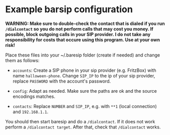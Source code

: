 # Example barsip configuration

**WARNING: Make sure to double-check the contact that is dialed if you run
`/dialcontact` so you do not perform calls that may cost you money. If
possible, block outgoing calls in your SIP provider. I do not take any
responsibility for costs that occure using this program. Use at your own risk!**

Place these files into your ~/.baresip folder (create if needed) and change
them as follows:

* `accounts`: Create a SIP phone in your sip provider (e.g. FritzBox) with name
  `halloween-phone`. Change `SIP_IP` to the ip of your sip provider, replace
  `PASSWORD` with the account's password.

* `config`: Adapt as needed. Make sure the paths are ok and the source
  encodings matches. 

* `contacts`: Replace `NUMBER` and `SIP_IP`, e.g. with `**1` (local connection)
  and `192.168.1.1`.

You should then start baresip and do a `/dialcontact`. If it does not work
perform a `/dialcontact target`. After that, check that `/dialcontact` works. 
